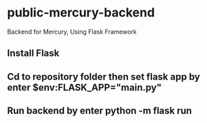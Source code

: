 # public-mercury-backend
Backend for Mercury, Using Flask Framework

## Install Flask 
## Cd to repository folder then set flask app by enter $env:FLASK_APP="main.py"
## Run backend by enter python -m flask run

